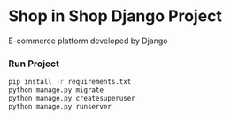 # Shop in Shop Django Project

E-commerce platform developed by Django

### Run Project 

```bash
pip install -r requirements.txt
python manage.py migrate
python manage.py createsuperuser
python manage.py runserver
```
